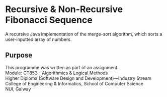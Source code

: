 # Recursive & Non-Recursive Fibonacci Sequence
A recursive Java implementation of the merge-sort algorithm, which sorts a user-inputted array of numbers.

## Purpose
This programme was written as part of an assignment.<br>
Module: CT853 - Algorithmics & Logical Methods<br>
Higher Diploma (Software Design and Development)—Industry Stream<br>
College of Engineering & Informatics, School of Computer Science<br>
NUI, Galway